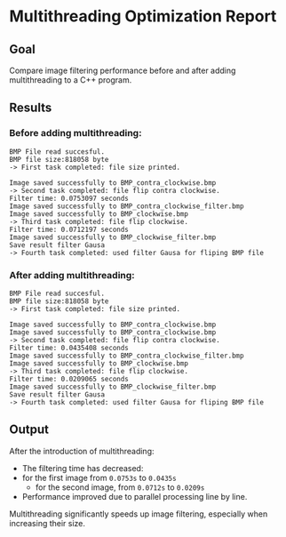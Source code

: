 # Multithreading Optimization Report

## Goal

Compare image filtering performance before and after adding multithreading to a C++ program.

## Results

### Before adding multithreading:

```
BMP File read succesful.
BMP file size:818058 byte
-> First task completed: file size printed.

Image saved successfully to BMP_contra_clockwise.bmp
-> Second task completed: file flip contra clockwise.
Filter time: 0.0753097 seconds
Image saved successfully to BMP_contra_clockwise_filter.bmp
Image saved successfully to BMP_clockwise.bmp
-> Third task completed: file flip clockwise.
Filter time: 0.0712197 seconds
Image saved successfully to BMP_clockwise_filter.bmp
Save result filter Gausa
-> Fourth task completed: used filter Gausa for fliping BMP file
```


### After adding multithreading:

```
BMP File read succesful.
BMP file size:818058 byte
-> First task completed: file size printed.

Image saved successfully to BMP_contra_clockwise.bmp
Image saved successfully to BMP_contra_clockwise.bmp
-> Second task completed: file flip contra clockwise.
Filter time: 0.0435408 seconds
Image saved successfully to BMP_contra_clockwise_filter.bmp
Image saved successfully to BMP_clockwise.bmp
-> Third task completed: file flip clockwise.
Filter time: 0.0209065 seconds
Image saved successfully to BMP_clockwise_filter.bmp
Save result filter Gausa
-> Fourth task completed: used filter Gausa for fliping BMP file
```


## Output

After the introduction of multithreading:
- The filtering time has decreased:
- for the first image from `0.0753s` to `0.0435s`
  - for the second image, from `0.0712s` to `0.0209s`
- Performance improved due to parallel processing line by line.

Multithreading significantly speeds up image filtering, especially when increasing their size.
